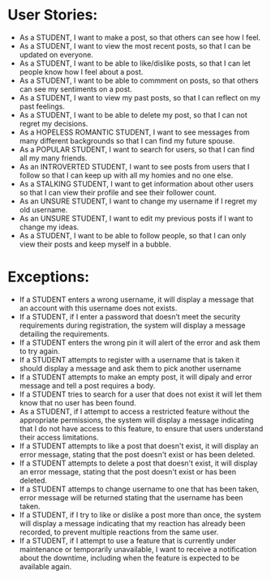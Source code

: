 # User Stories:

- As a STUDENT, I want to make a post, so that others can see how I feel.
- As a STUDENT, I want to view the most recent posts, so that I can be updated on everyone.
- As a STUDENT, I want to be able to like/dislike posts, so that I can let people know how I feel about a post. 
- As a STUDENT, I want to be able to commment on posts, so that others can see my sentiments on a post.
- As a STUDENT, I want to view my past posts, so that I can reflect on my past feelings.
- As a STUDENT, I want to be able to delete my post, so that I can not regret my decisions.
- As a HOPELESS ROMANTIC STUDENT, I want to see messages from many different backgrounds so that I can find my future spouse.
- As a POPULAR STUDENT, I want to search for users, so that I can find all my many friends.
- As an INTROVERTED STUDENT, I want to see posts from users that I follow so that I can keep up with all my homies and no one else.
- As a STALKING STUDENT, I want to get information about other users so that I can view their profile and see their follower count.
- As an UNSURE STUDENT, I want to change my username if I regret my old username.
- As an UNSURE STUDENT, I want to edit my previous posts if I want to change my ideas.
- As a STUDENT, I want to be able to follow people, so that I can only view their posts and keep myself in a bubble.

# Exceptions:

- If a STUDENT enters a wrong username, it will display a message that an account with this username does not exists.
- If a STUDENT, if I enter a password that doesn’t meet the security requirements during registration, the system will display a message detailing the requirements.
- If a STUDENT enters the wrong pin it will alert of the error and ask them to try again.
- If a STUDENT attempts to register with a username that is taken it should display a message and ask them to pick another username
- If a STUDENT attempts to make an empty post, it will dipaly and error message and tell a post requires a body.
- If a STUDENT tries to search for a user that does not exist it will let them know that no user has been found.
- As a STUDENT, if I attempt to access a restricted feature without the appropriate permissions, the system will display a message indicating that I do not have access to this feature, to ensure that users understand their access limitations.
- If a STUDENT attempts to like a post that doesn't exist, it will display an error message, stating that the post doesn't exist or has been deleted.
- If a STUDENT attempts to delete a post that doesn't exist, it will display an error message, stating that the post doesn't exist or has been deleted.
- If a STUDENT attemps to change username to one that has been taken, error message will be returned stating that the username has been taken.
- If a STUDENT, if I try to like or dislike a post more than once, the system will display a message indicating that my reaction has already been recorded, to prevent multiple reactions from the same user.
- If a STUDENT, if I attempt to use a feature that is currently under maintenance or temporarily unavailable, I want to receive a notification about the downtime, including when the feature is expected to be available again.


